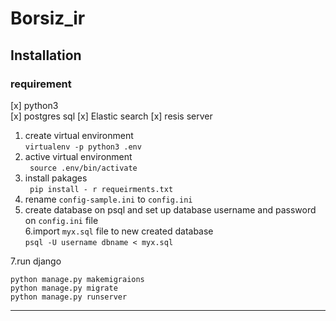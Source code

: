 # Borsiz_ir


## Installation


### requirement 
 [x] python3  
 [x] postgres sql
 [x] Elastic search
 [x] resis server
 
 
 
1. create virtual environment  
``` virtualenv -p python3 .env ```    
2. active virtual environment   
``` source .env/bin/activate```  
3. install pakages   
``` pip install - r requeirments.txt```
4. rename `config-sample.ini` to `config.ini`  
5. create database on psql and set up database username and password on `config.ini` file  
6.import `myx.sql` file to new created database   
 `psql -U username dbname < myx.sql`  
 
 7.run django   
 
 ```
 python manage.py makemigraions
 python manage.py migrate
 python manage.py runserver
 ```

---


